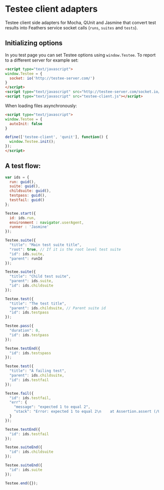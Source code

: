 # Testee client adapters

Testee client side adapters for Mocha, QUnit and Jasmine that convert test results into Feathers service socket calls (`runs`, `suites` and `tests`).

## Initializing options

In you test page you can set Testee options using `window.Testee`. To report to a different server for example set:

```html
<script type="text/javascript">
window.Testee = {
  socket: io('http://testee-server.com/')
}
</script>
<script type="text/javascript" src="http://testee-server.com/socket.io/socket.io.js"></script>
<script type="text/javascript" src="testee-client.js"></script>
```

When loading files asynchronously:

```html
<script type="text/javascript">
window.Testee = {
  autoInit: false
}

define(['testee-client', 'qunit'], function() {
  window.Testee.init();
});
</script>
```

## A test flow:

```js
var ids = {
  run: guid(),
  suite: guid(),
  childsuite: guid(),
  testpass: guid(),
  testfail: guid()
};

Testee.start({
  id: ids.run,
  environment : navigator.userAgent,
  runner : 'Jasmine'
});

Testee.suite({
  "title": "Main test suite title",
  "root": true, // If it is the root level test suite
  "id": ids.suite,
  "parent": runId
});

Testee.suite({
  "title": "Child test suite",
  "parent": ids.suite,
  "id": ids.childsuite
});

Testee.test({
  "title": "The test title",
  "parent": ids.childsuite, // Parent suite id
  "id": ids.testpass
});

Testee.pass({
  "duration": 0,
  "id": ids.testpass
});

Testee.testEnd({
  "id": ids.testspass
});

Testee.test({
  "title": "A failing test",
  "parent": ids.childsuite,
  "id": ids.testfail
});

Testee.fail({
  "id": ids.testfail,
  "err": {
    "message": "expected 1 to equal 2",
    "stack": "Error: expected 1 to equal 2\n    at Assertion.assert (/Users/daff/Development/node/swarmling/node_modules/expect.js/expect.js:99:13)\n    CUSTOM STACK TRACE"
  }
});

Testee.testEnd({
  "id": ids.testfail
});

Testee.suiteEnd({
  "id": ids.childsuite
});

Testee.suiteEnd({
  "id": ids.suite
});

Testee.end({});
```